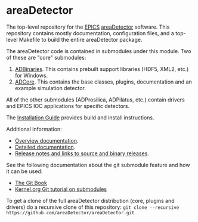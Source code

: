 areaDetector
==========
The top-level repository for the
[EPICS](http://www.aps.anl.gov/epics/) 
[areaDetector](http://cars.uchicago.edu/software/epics/areaDetector.html) 
software.  This repository contains mostly documentation, configuration files,
and a top-level Makefile to build the entire areaDetector package.

The areaDetector code is contained in submodules under this module.  Two
of these are "core" submodules:

1. [ADBinaries](https://github.com/areaDetector/ADBinaries). 
  This contains prebuilt support libraries (HDF5, XML2, etc.) for Windows.
2. [ADCore](https://github.com/areaDetector/ADCore).
  This contains the base classes, plugins, documentation and an example simulation detector.
  
All of the other submodules (ADProsilica, ADPilatus, etc.) contain drivers and EPICS IOC applications
for specific detectors.

The [Installation Guide](INSTALL_GUILDE.md) provides build and install
instructions.

Additional information:
* [Overview documentation](http://cars.uchicago.edu/software/epics/areaDetector.html).
* [Detailed documentation](http://cars.uchicago.edu/software/epics/areaDetectorDoc.html).
* [Release notes and links to source and binary releases](RELEASE.md).

See the following documentation about the git submodule feature and how it can 
be used: 
* [The Git Book](http://git-scm.com/docs/git-submodule)
* [Kernel.org Git tutorial on submodules](https://git.wiki.kernel.org/index.php/GitSubmoduleTutorial)

To get a clone of the full areaDetector distribution (core, plugins and drivers) do a recursive clone of this repository:
`git clone --recursive https://github.com/areaDetector/areaDetector.git`
